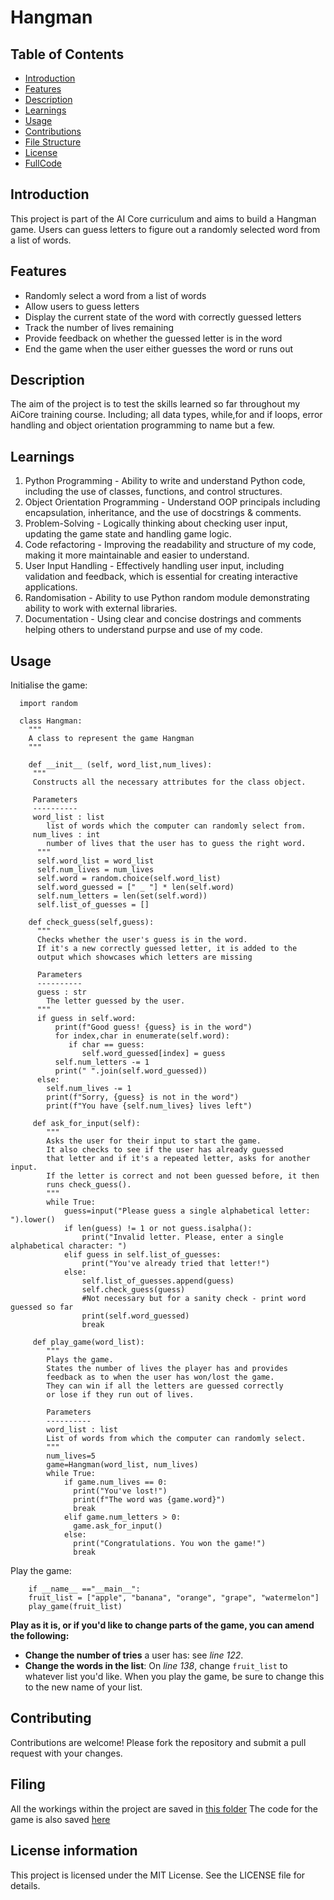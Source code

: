 # Hangman

## Table of Contents
- [Introduction](#introduction)
- [Features](#features)
- [Description](#description)
- [Learnings](#learnings)
- [Usage](#usage)
- [Contributions](#contributons)
- [File Structure](#filing)
- [License](#license)
- [FullCode](#FullCode)
   

## Introduction 
This project is part of the AI Core curriculum and aims to build a Hangman game. Users can guess letters to figure out a randomly selected word from a list of words.


## Features 
- Randomly select a word from a list of words
- Allow users to guess letters
- Display the current state of the word with correctly guessed letters
- Track the number of lives remaining
- Provide feedback on whether the guessed letter is in the word
- End the game when the user either guesses the word or runs out

## **Description**
The aim of the project is to test the skills learned so far throughout my AiCore training course. Including; all data types, while,for and if loops, error handling and object orientation programming to name but a few. 

## **Learnings**
1. Python Programming - Ability to write and understand Python code, including the use of classes, functions, and control structures.
2. Object Orientation Programming - Understand OOP principals including encapsulation, inheritance, and the use of docstrings & comments.
3. Problem-Solving - Logically thinking about checking user input, updating the game state and handling game logic.
4. Code refactoring - Improving the readability and structure of my code, making it more maintainable and easier to understand.
5. User Input Handling - Effectively handling user input, including validation and feedback, which is essential for creating interactive applications.
6. Randomisation - Ability to use Python random module demonstrating ability to work with external libraries.
7. Documentation - Using clear and concise dostrings and comments helping others to understand purpse and use of my code.

## Usage

Initialise the game:

      import random

      class Hangman:
        """
        A class to represent the game Hangman
        """
        
        def __init__ (self, word_list,num_lives):
         """
         Constructs all the necessary attributes for the class object.
             
         Parameters
         ----------
         word_list : list
            list of words which the computer can randomly select from.
         num_lives : int
            number of lives that the user has to guess the right word.
          """
          self.word_list = word_list
          self.num_lives = num_lives
          self.word = random.choice(self.word_list)
          self.word_guessed = [" _ "] * len(self.word)
          self.num_letters = len(set(self.word))
          self.list_of_guesses = []
      
        def check_guess(self,guess):
          """
          Checks whether the user's guess is in the word. 
          If it's a new correctly guessed letter, it is added to the 
          output which showcases which letters are missing
          
          Parameters
          ---------- 
          guess : str 
            The letter guessed by the user.
          """
          if guess in self.word:
              print(f"Good guess! {guess} is in the word")
              for index,char in enumerate(self.word):
                 if char == guess:
                    self.word_guessed[index] = guess
              self.num_letters -= 1
              print(" ".join(self.word_guessed))
          else:
            self.num_lives -= 1
            print(f"Sorry, {guess} is not in the word")
            print(f"You have {self.num_lives} lives left")
      
         def ask_for_input(self):
            """ 
            Asks the user for their input to start the game. 
            It also checks to see if the user has already guessed 
            that letter and if it's a repeated letter, asks for another input.
            If the letter is correct and not been guessed before, it then 
            runs check_guess().
            """
            while True:
                guess=input("Please guess a single alphabetical letter: ").lower()
                if len(guess) != 1 or not guess.isalpha():
                    print("Invalid letter. Please, enter a single alphabetical character: ")
                elif guess in self.list_of_guesses:
                    print("You've already tried that letter!")
                else:
                    self.list_of_guesses.append(guess)
                    self.check_guess(guess)
                    #Not necessary but for a sanity check - print word guessed so far
                    print(self.word_guessed)
                    break
              
         def play_game(word_list):
            """
            Plays the game. 
            States the number of lives the player has and provides 
            feedback as to when the user has won/lost the game. 
            They can win if all the letters are guessed correctly 
            or lose if they run out of lives. 
        
            Parameters 
            ---------- 
            word_list : list 
            List of words from which the computer can randomly select.
            """
            num_lives=5
            game=Hangman(word_list, num_lives)
            while True:
                if game.num_lives == 0:
                  print("You've lost!")
                  print(f"The word was {game.word}")
                  break
                elif game.num_letters > 0:
                  game.ask_for_input()
                else:
                  print("Congratulations. You won the game!")
                  break

Play the game:

        if __name__ =="__main__":
        fruit_list = ["apple", "banana", "orange", "grape", "watermelon"]
        play_game(fruit_list)



**Play as it is, or if you'd like to change parts of the game, you can amend the following:**
- **Change the number of tries** a user has: see *line 122*.
- **Change the words in the list**: On *line 138*, change `fruit_list` to whatever list you'd like. When you play the game, be sure to change this to the new name of your list.

## **Contributing**
Contributions are welcome! Please fork the repository and submit a pull request with your changes.

## **Filing**
All the workings within the project are saved in [this folder]( )
The code for the game is also saved [here](Hangman_game.py)

## License information
This project is licensed under the MIT License. See the LICENSE file for details.
